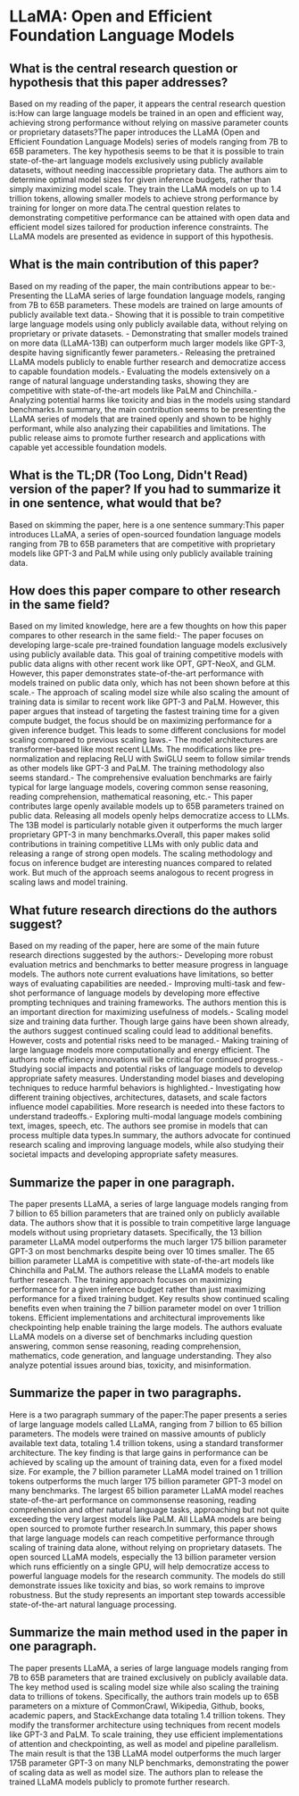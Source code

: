# LLaMA: Open and Efficient Foundation Language Models

## What is the central research question or hypothesis that this paper addresses?

Based on my reading of the paper, it appears the central research question is:How can large language models be trained in an open and efficient way, achieving strong performance without relying on massive parameter counts or proprietary datasets?The paper introduces the LLaMA (Open and Efficient Foundation Language Models) series of models ranging from 7B to 65B parameters. The key hypothesis seems to be that it is possible to train state-of-the-art language models exclusively using publicly available datasets, without needing inaccessible proprietary data. The authors aim to determine optimal model sizes for given inference budgets, rather than simply maximizing model scale. They train the LLaMA models on up to 1.4 trillion tokens, allowing smaller models to achieve strong performance by training for longer on more data.The central question relates to demonstrating competitive performance can be attained with open data and efficient model sizes tailored for production inference constraints. The LLaMA models are presented as evidence in support of this hypothesis.


## What is the main contribution of this paper?

Based on my reading of the paper, the main contributions appear to be:- Presenting the LLaMA series of large foundation language models, ranging from 7B to 65B parameters. These models are trained on large amounts of publicly available text data.- Showing that it is possible to train competitive large language models using only publicly available data, without relying on proprietary or private datasets. - Demonstrating that smaller models trained on more data (LLaMA-13B) can outperform much larger models like GPT-3, despite having significantly fewer parameters.- Releasing the pretrained LLaMA models publicly to enable further research and democratize access to capable foundation models.- Evaluating the models extensively on a range of natural language understanding tasks, showing they are competitive with state-of-the-art models like PaLM and Chinchilla.- Analyzing potential harms like toxicity and bias in the models using standard benchmarks.In summary, the main contribution seems to be presenting the LLaMA series of models that are trained openly and shown to be highly performant, while also analyzing their capabilities and limitations. The public release aims to promote further research and applications with capable yet accessible foundation models.


## What is the TL;DR (Too Long, Didn't Read) version of the paper? If you had to summarize it in one sentence, what would that be?

Based on skimming the paper, here is a one sentence summary:This paper introduces LLaMA, a series of open-sourced foundation language models ranging from 7B to 65B parameters that are competitive with proprietary models like GPT-3 and PaLM while using only publicly available training data.


## How does this paper compare to other research in the same field?

Based on my limited knowledge, here are a few thoughts on how this paper compares to other research in the same field:- The paper focuses on developing large-scale pre-trained foundation language models exclusively using publicly available data. This goal of training competitive models with public data aligns with other recent work like OPT, GPT-NeoX, and GLM. However, this paper demonstrates state-of-the-art performance with models trained on public data only, which has not been shown before at this scale.- The approach of scaling model size while also scaling the amount of training data is similar to recent work like GPT-3 and PaLM. However, this paper argues that instead of targeting the fastest training time for a given compute budget, the focus should be on maximizing performance for a given inference budget. This leads to some different conclusions for model scaling compared to previous scaling laws.- The model architectures are transformer-based like most recent LLMs. The modifications like pre-normalization and replacing ReLU with SwiGLU seem to follow similar trends as other models like GPT-3 and PaLM. The training methodology also seems standard.- The comprehensive evaluation benchmarks are fairly typical for large language models, covering common sense reasoning, reading comprehension, mathematical reasoning, etc.- This paper contributes large openly available models up to 65B parameters trained on public data. Releasing all models openly helps democratize access to LLMs. The 13B model is particularly notable given it outperforms the much larger proprietary GPT-3 in many benchmarks.Overall, this paper makes solid contributions in training competitive LLMs with only public data and releasing a range of strong open models. The scaling methodology and focus on inference budget are interesting nuances compared to related work. But much of the approach seems analogous to recent progress in scaling laws and model training.


## What future research directions do the authors suggest?

Based on my reading of the paper, here are some of the main future research directions suggested by the authors:- Developing more robust evaluation metrics and benchmarks to better measure progress in language models. The authors note current evaluations have limitations, so better ways of evaluating capabilities are needed.- Improving multi-task and few-shot performance of language models by developing more effective prompting techniques and training frameworks. The authors mention this is an important direction for maximizing usefulness of models.- Scaling model size and training data further. Though large gains have been shown already, the authors suggest continued scaling could lead to additional benefits. However, costs and potential risks need to be managed.- Making training of large language models more computationally and energy efficient. The authors note efficiency innovations will be critical for continued progress.- Studying social impacts and potential risks of language models to develop appropriate safety measures. Understanding model biases and developing techniques to reduce harmful behaviors is highlighted.- Investigating how different training objectives, architectures, datasets, and scale factors influence model capabilities. More research is needed into these factors to understand tradeoffs.- Exploring multi-modal language models combining text, images, speech, etc. The authors see promise in models that can process multiple data types.In summary, the authors advocate for continued research scaling and improving language models, while also studying their societal impacts and developing appropriate safety measures.


## Summarize the paper in one paragraph.

The paper presents LLaMA, a series of large language models ranging from 7 billion to 65 billion parameters that are trained only on publicly available data. The authors show that it is possible to train competitive large language models without using proprietary datasets. Specifically, the 13 billion parameter LLaMA model outperforms the much larger 175 billion parameter GPT-3 on most benchmarks despite being over 10 times smaller. The 65 billion parameter LLaMA is competitive with state-of-the-art models like Chinchilla and PaLM. The authors release the LLaMA models to enable further research. The training approach focuses on maximizing performance for a given inference budget rather than just maximizing performance for a fixed training budget. Key results show continued scaling benefits even when training the 7 billion parameter model on over 1 trillion tokens. Efficient implementations and architectural improvements like checkpointing help enable training the large models. The authors evaluate LLaMA models on a diverse set of benchmarks including question answering, common sense reasoning, reading comprehension, mathematics, code generation, and language understanding. They also analyze potential issues around bias, toxicity, and misinformation.


## Summarize the paper in two paragraphs.

Here is a two paragraph summary of the paper:The paper presents a series of large language models called LLaMA, ranging from 7 billion to 65 billion parameters. The models were trained on massive amounts of publicly available text data, totaling 1.4 trillion tokens, using a standard transformer architecture. The key finding is that large gains in performance can be achieved by scaling up the amount of training data, even for a fixed model size. For example, the 7 billion parameter LLaMA model trained on 1 trillion tokens outperforms the much larger 175 billion parameter GPT-3 model on many benchmarks. The largest 65 billion parameter LLaMA model reaches state-of-the-art performance on commonsense reasoning, reading comprehension and other natural language tasks, approaching but not quite exceeding the very largest models like PaLM. All LLaMA models are being open sourced to promote further research.In summary, this paper shows that large language models can reach competitive performance through scaling of training data alone, without relying on proprietary datasets. The open sourced LLaMA models, especially the 13 billion parameter version which runs efficiently on a single GPU, will help democratize access to powerful language models for the research community. The models do still demonstrate issues like toxicity and bias, so work remains to improve robustness. But the study represents an important step towards accessible state-of-the-art natural language processing.


## Summarize the main method used in the paper in one paragraph.

The paper presents LLaMA, a series of large language models ranging from 7B to 65B parameters that are trained exclusively on publicly available data. The key method used is scaling model size while also scaling the training data to trillions of tokens. Specifically, the authors train models up to 65B parameters on a mixture of CommonCrawl, Wikipedia, Github, books, academic papers, and StackExchange data totaling 1.4 trillion tokens. They modify the transformer architecture using techniques from recent models like GPT-3 and PaLM. To scale training, they use efficient implementations of attention and checkpointing, as well as model and pipeline parallelism. The main result is that the 13B LLaMA model outperforms the much larger 175B parameter GPT-3 on many NLP benchmarks, demonstrating the power of scaling data as well as model size. The authors plan to release the trained LLaMA models publicly to promote further research.
